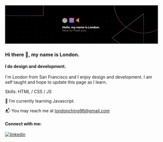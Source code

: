 ![Nice to meet you!](1631040705725.jpg)
### Hi there 👋, my name is London.
#### I do design and development.

I'm London from San Francisco and I enjoy design and development. I am self taught and hope to update this page as I learn.

Skills: HTML / CSS / JS

🌱 I’m currently learning Javascript.

📬 You may reach me at londonching96@gmail.com


#### Connect with me:

[<img src='https://cdn.jsdelivr.net/npm/simple-icons@3.0.1/icons/linkedin.svg' alt='linkedin' height='40'>](https://www.linkedin.com/in/londonching/)  
